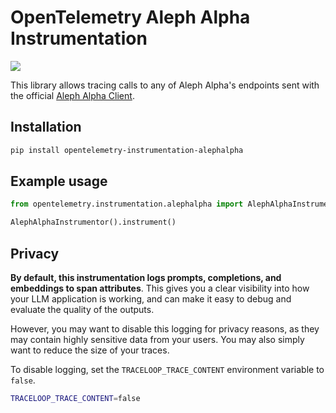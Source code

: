 # OpenTelemetry Aleph Alpha Instrumentation

<a href="https://pypi.org/project/opentelemetry-instrumentation-alephalpha/">
    <img src="https://badge.fury.io/py/opentelemetry-instrumentation-alephalpha.svg">
</a>

This library allows tracing calls to any of Aleph Alpha's endpoints sent with the official [Aleph Alpha Client](https://github.com/Aleph-Alpha/aleph-alpha-client).

## Installation

```bash
pip install opentelemetry-instrumentation-alephalpha
```

## Example usage

```python
from opentelemetry.instrumentation.alephalpha import AlephAlphaInstrumentor

AlephAlphaInstrumentor().instrument()
```

## Privacy

**By default, this instrumentation logs prompts, completions, and embeddings to span attributes**. This gives you a clear visibility into how your LLM application is working, and can make it easy to debug and evaluate the quality of the outputs.

However, you may want to disable this logging for privacy reasons, as they may contain highly sensitive data from your users. You may also simply want to reduce the size of your traces.

To disable logging, set the `TRACELOOP_TRACE_CONTENT` environment variable to `false`.

```bash
TRACELOOP_TRACE_CONTENT=false
```
